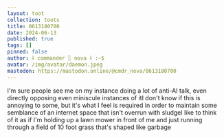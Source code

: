 ```yaml
---
layout: toot
collection: toots
title: 0613180700
date: 2024-06-13
published: true
tags: []
pinned: false
author: ⸸ commander ░ nova ⸸ :~$
avatar: /img/avatar/daemon.jpeg
mastodon: https://mastodon.online/@cmdr_nova/0613180700
---
```


I'm sure people see me on my instance doing a lot of anti-AI talk, even directly opposing even miniscule instances of itI don't know if this is annoying to some, but it's what I feel is required in order to maintain some semblance of an internet space that isn't overrun with sludgeI like to think of it as if I'm holding up a lawn mower in front of me and just running through a field of 10 foot grass that's shaped like garbage
